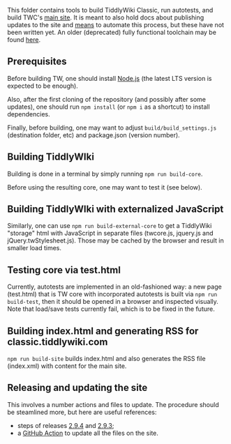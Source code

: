 This folder contains tools to build TiddlyWiki Classic, run autotests,
and build TWC's [main site](http://classic.tiddlywiki.com).
It is meant to also hold docs about publishing updates to the site
and [means](https://github.com/TiddlyWiki/tiddlywiki.github.com/tree/master/.github/workflows)
to automate this process, but these have not been written yet.
An older (deprecated) fully functional toolchain may be found [here](https://github.com/TiddlyWiki/tiddlywiki.com).

Prerequisites
-------------
Before building TW, one should install [Node.js](http://www.nodejs.org)
(the latest LTS version is expected to be enough).

Also, after the first cloning of the repository (and possibly after some updates),
one should run `npm install` (or `npm i` as a shortcut) to install dependencies.

Finally, before building, one may want to adjust `build/build_settings.js`
(destination folder, etc) and package.json (version number).

Building TiddlyWIki
-------------------
Building is done in a terminal by simply running `npm run build-core`.

Before using the resulting core, one may want to test it (see below).

Building TiddlyWIki with externalized JavaScript
------------------------------------------------
Similarly, one can use `npm run build-external-core` to get a TiddlyWiki "storage" html
with JavaScript in separate files (twcore.js, jquery.js and jQuery.twStylesheet.js).
Those may be cached by the browser and result in smaller load times.

Testing core via test.html
--------------------------
Currently, autotests are implemented in an old-fashioned way:
a new page (test.html) that is TW core with incorporated autotests
is built via `npm run build-test`, then it should be opened in a browser
and inspected visually. Note that load/save tests currently fail,
which is to be fixed in the future.

Building index.html and generating RSS for classic.tiddlywiki.com
-----------------------------------------------------------------
`npm run build-site` builds index.html and also generates the RSS file
(index.xml) with content for the main site.

Releasing and updating the site
-------------------------------
This involves a number actions and files to update. The procedure should be steamlined more,
but here are useful references:

* steps of releases [2.9.4](https://github.com/TiddlyWiki/TiddlyWikiClassic/pull/284) and [2.9.3](https://github.com/TiddlyWiki/TiddlyWikiClassic/pull/274);
* a [GitHub Action](https://github.com/TiddlyWiki/tiddlywiki.github.com/blob/master/.github/workflows/update-site-new-release.yaml) to update all the files on the site.
